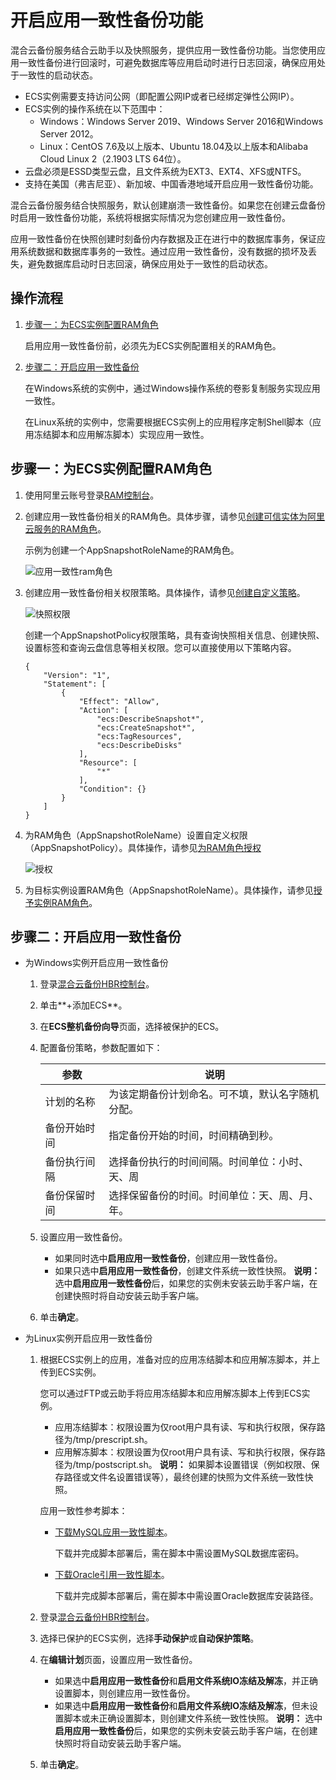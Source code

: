 # 开启应用一致性备份功能

混合云备份服务结合云助手以及快照服务，提供应用一致性备份功能。当您使用应用一致性备份进行回滚时，可避免数据库等应用启动时进行日志回滚，确保应用处于一致性的启动状态。

-   ECS实例需要支持访问公网（即配置公网IP或者已经绑定弹性公网IP）。
-   ECS实例的操作系统在以下范围中：
    -   Windows：Windows Server 2019、Windows Server 2016和Windows Server 2012。
    -   Linux：CentOS 7.6及以上版本、Ubuntu 18.04及以上版本和Alibaba Cloud Linux 2（2.1903 LTS 64位）。
-   云盘必须是ESSD类型云盘，且文件系统为EXT3、EXT4、XFS或NTFS。
-   支持在美国（弗吉尼亚）、新加坡、中国香港地域开启应用一致性备份功能。

混合云备份服务结合快照服务，默认创建崩溃一致性备份。如果您在创建云盘备份时启用一致性备份功能，系统将根据实际情况为您创建应用一致性备份。

应用一致性备份在快照创建时刻备份内存数据及正在进行中的数据库事务，保证应用系统数据和数据库事务的一致性。通过应用一致性备份，没有数据的损坏及丢失，避免数据库启动时日志回滚，确保应用处于一致性的启动状态。

## 操作流程

1.  [步骤一：为ECS实例配置RAM角色](#section_qez_tzh_rwa)

    启用应用一致性备份前，必须先为ECS实例配置相关的RAM角色。

2.  [步骤二：开启应用一致性备份](#section_kqu_a40_ztc)

    在Windows系统的实例中，通过Windows操作系统的卷影复制服务实现应用一致性。

    在Linux系统的实例中，您需要根据ECS实例上的应用程序定制Shell脚本（应用冻结脚本和应用解冻脚本）实现应用一致性。


## 步骤一：为ECS实例配置RAM角色

1.  使用阿里云账号登录[RAM控制台](https://ram.console.aliyun.com/)。

2.  创建应用一致性备份相关的RAM角色。具体步骤，请参见[创建可信实体为阿里云服务的RAM角色](/cn.zh-CN/角色管理/创建RAM角色/创建可信实体为阿里云服务的RAM角色.md)。

    示例为创建一个AppSnapshotRoleName的RAM角色。

    ![应用一致性ram角色](https://static-aliyun-doc.oss-accelerate.aliyuncs.com/assets/img/zh-CN/7697785161/p250036.png)

3.  创建应用一致性备份相关权限策略。具体操作，请参见[创建自定义策略](/cn.zh-CN/权限策略管理/自定义策略/创建自定义策略.md)。

    ![快照权限](https://static-aliyun-doc.oss-accelerate.aliyuncs.com/assets/img/zh-CN/1562936161/p249921.png)

    创建一个AppSnapshotPolicy权限策略，具有查询快照相关信息、创建快照、设置标签和查询云盘信息等相关权限。您可以直接使用以下策略内容。

    ```
    {
        "Version": "1",
        "Statement": [
            {
                "Effect": "Allow",
                "Action": [
                    "ecs:DescribeSnapshot*",
                    "ecs:CreateSnapshot*",
                    "ecs:TagResources",
                    "ecs:DescribeDisks"
                ],
                "Resource": [
                    "*"
                ],
                "Condition": {}
            }
        ]
    }
    ```

4.  为RAM角色（AppSnapshotRoleName）设置自定义权限（AppSnapshotPolicy）。具体操作，请参见[为RAM角色授权](/cn.zh-CN/角色管理/为RAM角色授权.md)

    ![授权](https://static-aliyun-doc.oss-accelerate.aliyuncs.com/assets/img/zh-CN/8089785161/p250505.png)

5.  为目标实例设置RAM角色（AppSnapshotRoleName）。具体操作，请参见[授予实例RAM角色](/cn.zh-CN/安全/实例RAM角色/授予实例RAM角色.md)。


## 步骤二：开启应用一致性备份

-   为Windows实例开启应用一致性备份
    1.  登录[混合云备份HBR控制台](https://hbr.console.aliyun.com/)。
    2.  单击**+添加ECS**。
    3.  在**ECS整机备份向导**页面，选择被保护的ECS。
    4.  配置备份策略，参数配置如下：

        |参数|说明|
        |--|--|
        |计划的名称|为该定期备份计划命名。可不填，默认名字随机分配。|
        |备份开始时间|指定备份开始的时间，时间精确到秒。|
        |备份执行间隔|选择备份执行的时间间隔。时间单位：小时、天、周|
        |备份保留时间|选择保留备份的时间。时间单位：天、周、月、年。|

    5.  设置应用一致性备份。

        -   如果同时选中**启用应用一致性备份**，创建应用一致性备份。
        -   如果只选中**启用应用一致性备份**，创建文件系统一致性快照。
        **说明：** 选中**启用应用一致性备份**后，如果您的实例未安装云助手客户端，在创建快照时将自动安装云助手客户端。

    6.  单击**确定**。
-   为Linux实例开启应用一致性备份
    1.  根据ECS实例上的应用，准备对应的应用冻结脚本和应用解冻脚本，并上传到ECS实例。

        您可以通过FTP或云助手将应用冻结脚本和应用解冻脚本上传到ECS实例。

        -   应用冻结脚本：权限设置为仅root用户具有读、写和执行权限，保存路径为/tmp/prescript.sh。
        -   应用解冻脚本：权限设置为仅root用户具有读、写和执行权限，保存路径为/tmp/postscript.sh。
        **说明：** 如果脚本设置错误（例如权限、保存路径或文件名设置错误等），最终创建的快照为文件系统一致性快照。

        应用一致性参考脚本：

        -   [下载MySQL应用一致性脚本](https://docs-aliyun.cn-hangzhou.oss.aliyun-inc.com/assets/attach/206129/cn_zh/1618215539272/Linux-MySQL-Scripts.tar.gz)。

            下载并完成脚本部署后，需在脚本中需设置MySQL数据库密码。

        -   [下载Oracle引用一致性脚本](https://docs-aliyun.cn-hangzhou.oss.aliyun-inc.com/assets/attach/206129/cn_zh/1618215573447/Linux-Oracle-Scripts.tar.gz)。

            下载并完成脚本部署后，需在脚本中需设置Oracle数据库安装路径。

    2.  登录[混合云备份HBR控制台](https://hbr.console.aliyun.com/)。
    3.  选择已保护的ECS实例，选择**手动保护**或**自动保护策略**。
    4.  在**编辑计划**页面，设置应用一致性备份。

        -   如果选中**启用应用一致性备份**和**启用文件系统IO冻结及解冻**，并正确设置脚本，则创建应用一致性备份。
        -   如果选中**启用应用一致性备份**和**启用文件系统IO冻结及解冻**，但未设置脚本或未正确设置脚本，则创建文件系统一致性快照。
        **说明：** 选中**启用应用一致性备份**后，如果您的实例未安装云助手客户端，在创建快照时将自动安装云助手客户端。

    5.  单击**确定**。

